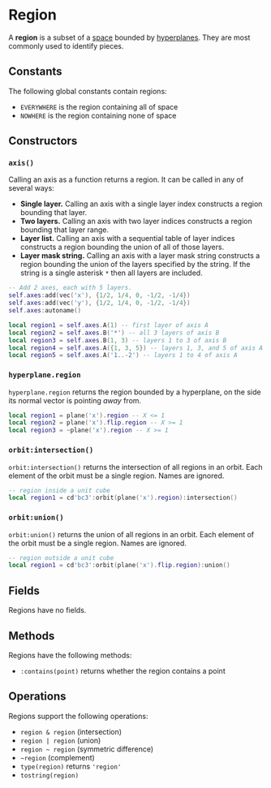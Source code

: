 # Region

A **region** is a subset of a [space](space.md) bounded by [hyperplanes](hyperplane.md). They are most commonly used to identify pieces.

## Constants

The following global constants contain regions:

- `EVERYWHERE` is the region containing all of space
- `NOWHERE` is the region containing none of space

## Constructors

### `axis()`

Calling an axis as a function returns a region. It can be called in any of several ways:

- **Single layer.** Calling an axis with a single layer index constructs a region bounding that layer.
- **Two layers.** Calling an axis with two layer indices constructs a region bounding that layer range.
- **Layer list.** Calling an axis with a sequential table of layer indices constructs a region bounding the union of all of those layers.
- **Layer mask string.** Calling an axis with a layer mask string constructs a region bounding the union of the layers specified by the string. If the string is a single asterisk `*` then all layers are included.

```lua title="Examples using axis()"
-- Add 2 axes, each with 5 layers.
self.axes:add(vec('x'), {1/2, 1/4, 0, -1/2, -1/4})
self.axes:add(vec('y'), {1/2, 1/4, 0, -1/2, -1/4})
self.axes:autoname()

local region1 = self.axes.A(1) -- first layer of axis A
local region2 = self.axes.B('*') -- all 3 layers of axis B
local region3 = self.axes.B(1, 3) -- layers 1 to 3 of axis B
local region4 = self.axes.A({1, 3, 5}) -- layers 1, 3, and 5 of axis A
local region5 = self.axes.A('1..-2') -- layers 1 to 4 of axis A
```

### `hyperplane.region`

`hyperplane.region` returns the region bounded by a hyperplane, on the side its normal vector is pointing _away_ from.

```lua title="Examples of hyperplane.region"
local region1 = plane('x').region -- X <= 1
local region2 = plane('x').flip.region -- X >= 1
local region3 = ~plane('x').region -- X >= 1
```

### `orbit:intersection()`

`orbit:intersection()` returns the intersection of all regions in an orbit. Each element of the orbit must be a single region. Names are ignored.

```lua title="Examples of orbit:intersection()"
-- region inside a unit cube
local region1 = cd'bc3':orbit(plane('x').region):intersection()
```

### `orbit:union()`

`orbit:union()` returns the union of all regions in an orbit. Each element of the orbit must be a single region. Names are ignored.

```lua title="Examples of orbit:union()"
-- region outside a unit cube
local region1 = cd'bc3':orbit(plane('x').flip.region):union()
```

## Fields

Regions have no fields.

## Methods

Regions have the following methods:

- `:contains(point)` returns whether the region contains a point

## Operations

Regions support the following operations:

- `region & region` (intersection)
- `region | region` (union)
- `region ~ region` (symmetric difference)
- `~region` (complement)
- `type(region)` returns `'region'`
- `tostring(region)`
